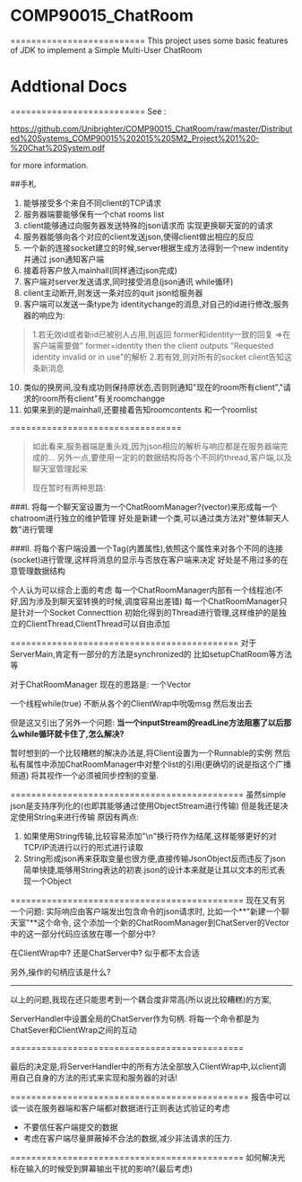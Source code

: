 # COMP90015_ChatRoom

==========================
This project uses some basic features of JDK to implement a Simple Multi-User ChatRoom

# Addtional Docs 

==========================
See :

https://github.com/Unibrighter/COMP90015_ChatRoom/raw/master/Distributed%20Systems_COMP90015%202015%20SM2_Project%201%20-%20Chat%20System.pdf

for more information.

##手札
1. 能够接受多个来自不同client的TCP请求
2. 服务器端要能够保有一个chat rooms list
3. client能够通过向服务器发送特殊的json请求而 实现更换聊天室的的请求
4. 服务器能够向各个对应的client发送json,使得client做出相应的反应
5. 一个新的连接socket建立的时候,server根据生成方法得到一个new indentity并通过 json通知客户端
6. 接着将客户放入mainhall(同样通过json完成)
7. 客户端对server发送请求,同时接受消息(json通讯  while循环)
8. client主动断开,则发送一条对应的quit json给服务器
9. 客户端可以发送一条type为 identitychange的消息,对自己的id进行修改;服务器的响应为:

>1.若无效id或者新id已被别人占用,则返回 former和identity一致的回复 =>在客户端需要做" former=identity then the client outputs "Requested identity invalid or in use"的解析
>2.若有效,则对所有的socket client告知这条新消息

10. 类似的换房间,没有成功则保持原状态,否则则通知"现在的room所有client","请求的room所有client"有关roomchangge
11. 如果来到的是mainhall,还要接着告知roomcontents 和一个roomlist

=================================
>如此看来,服务器端是重头戏,因为json相应的解析与响应都是在服务器端完成的...
>另外一点,要使用一定的的数据结构将各个不同的thread,客户端,以及聊天室管理起来
>
>现在暂时有两种思路:

###I.	将每一个聊天室设置为一个ChatRoomManager?(vector)来形成每一个chatroom进行独立的维护管理
好处是新建一个类,可以通过类方法对"整体聊天人数"进行管理

###II.	将每个客户端设置一个Tag(内置属性),依照这个属性来对各个不同的连接(socket)进行管理,这样将消息的显示与否放在客户端来决定
好处是不用过多的在意管理数据结构

个人认为可以综合上面的考虑
每一个ChatRoomManager内部有一个线程池(不好,因为涉及到聊天室转换的时候,调度容易出差错)
每一个ChatRoomManager只是针对一个Socket Connecttion 初始化得到的Thread进行管理,这样维护的是独立的ClientThread,ClientThread可以自由添加


============================================
对于ServerMain,肯定有一部分的方法是synchronized的
比如setupChatRoom等方法等



对于ChatRoomManager
现在的思路是:
一个Vector<ClientWrap>

一个线程while(true)
不断从各个的ClientWrap中吮吸msg
然后发出去

但是这又引出了另外一个问题:
**当一个inputStream的readLine方法阻塞了以后那么while循环就卡住了,怎么解决?**

暂时想到的一个比较糟糕的解决办法是,将Client设置为一个Runnable的实例
然后私有属性中添加ChatRoomManager中对整个list的引用(更确切的说是指这个广播频道)
将其视作一个必须被同步控制的变量.


=============================================
虽然simple json是支持序列化的(也即其能够通过使用ObjectStream进行传输)
但是我还是决定使用String来进行传输
原因有两点:
1. 如果使用String传输,比较容易添加"\n"换行符作为结尾,这样能够更好的对TCP/IP流进行以行的形式进行读取
2. String形成json再来获取变量也很方便,直接传输JsonObject反而违反了json简单快捷,能够用String表达的初衷.json的设计本来就是让其以文本的形式表现一个Object

=============================================
现在又有另一个问题:
实际响应由客户端发出包含命令的json请求时,
比如一个**"新建一个聊天室"**这个命令,
这个添加一个新的ChatRoomManager到ChatServer的Vector中的这一部分代码应该放在哪一个部分中?

在ClientWrap中?
还是ChatServer中?
似乎都不太合适

另外,操作的句柄应该是什么?

------------
以上的问题,我现在还只能思考到一个耦合度非常高(所以说比较糟糕)的方案,

ServerHandler中设置全局的ChatServer作为句柄.
将每一个命令都是为ChatSever和ClientWrap之间的互动

=============================================

最后的决定是,将ServerHandler中的所有方法全部放入ClientWrap中,以client调用自己自身的方法的形式来实现和服务器的对话!

==============================================
报告中可以谈一谈在服务器端和客户端都对数据进行正则表达式验证的考虑

- 不要信任客户端提交的数据
- 考虑在客户端尽量屏蔽掉不合法的数据,减少非法请求的压力.

=============================================
如何解决光标在输入的时候受到屏幕输出干扰的影响?(最后考虑)

